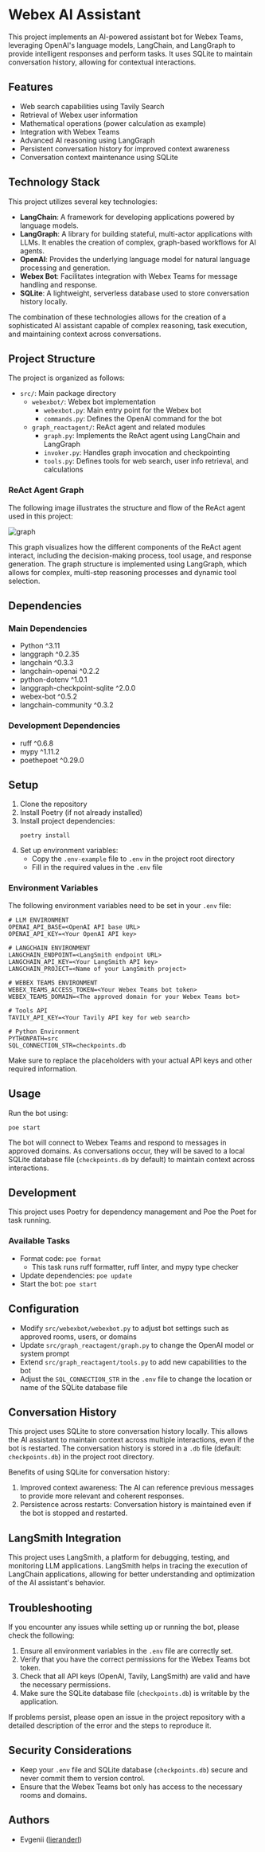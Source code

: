# Webex AI Assistant

This project implements an AI-powered assistant bot for Webex Teams, leveraging OpenAI's language models, LangChain, and LangGraph to provide intelligent responses and perform tasks. It uses SQLite to maintain conversation history, allowing for contextual interactions.

## Features

- Web search capabilities using Tavily Search
- Retrieval of Webex user information
- Mathematical operations (power calculation as example)
- Integration with Webex Teams
- Advanced AI reasoning using LangGraph
- Persistent conversation history for improved context awareness
- Conversation context maintenance using SQLite

## Technology Stack

This project utilizes several key technologies:

- **LangChain**: A framework for developing applications powered by language models.
- **LangGraph**: A library for building stateful, multi-actor applications with LLMs. It enables the creation of complex, graph-based workflows for AI agents.
- **OpenAI**: Provides the underlying language model for natural language processing and generation.
- **Webex Bot**: Facilitates integration with Webex Teams for message handling and response.
- **SQLite**: A lightweight, serverless database used to store conversation history locally.

The combination of these technologies allows for the creation of a sophisticated AI assistant capable of complex reasoning, task execution, and maintaining context across conversations.

## Project Structure

The project is organized as follows:

- `src/`: Main package directory
  - `webexbot/`: Webex bot implementation
    - `webexbot.py`: Main entry point for the Webex bot
    - `commands.py`: Defines the OpenAI command for the bot
  - `graph_reactagent/`: ReAct agent and related modules
    - `graph.py`: Implements the ReAct agent using LangChain and LangGraph
    - `invoker.py`: Handles graph invocation and checkpointing
    - `tools.py`: Defines tools for web search, user info retrieval, and calculations

### ReAct Agent Graph

The following image illustrates the structure and flow of the ReAct agent used in this project:

![graph](static/agent_graph.png)

This graph visualizes how the different components of the ReAct agent interact, including the decision-making process, tool usage, and response generation. The graph structure is implemented using LangGraph, which allows for complex, multi-step reasoning processes and dynamic tool selection.

## Dependencies

### Main Dependencies

- Python ^3.11
- langgraph ^0.2.35
- langchain ^0.3.3
- langchain-openai ^0.2.2
- python-dotenv ^1.0.1
- langgraph-checkpoint-sqlite ^2.0.0
- webex-bot ^0.5.2
- langchain-community ^0.3.2

### Development Dependencies

- ruff ^0.6.8
- mypy ^1.11.2
- poethepoet ^0.29.0

## Setup

1. Clone the repository
2. Install Poetry (if not already installed)
3. Install project dependencies:
   ```
   poetry install
   ```
4. Set up environment variables:
   - Copy the `.env-example` file to `.env` in the project root directory
   - Fill in the required values in the `.env` file

### Environment Variables

The following environment variables need to be set in your `.env` file:

```
# LLM ENVIRONMENT
OPENAI_API_BASE=<OpenAI API base URL>
OPENAI_API_KEY=<Your OpenAI API key>

# LANGCHAIN ENVIRONMENT
LANGCHAIN_ENDPOINT=<LangSmith endpoint URL>
LANGCHAIN_API_KEY=<Your LangSmith API key>
LANGCHAIN_PROJECT=<Name of your LangSmith project>

# WEBEX TEAMS ENVIRONMENT
WEBEX_TEAMS_ACCESS_TOKEN=<Your Webex Teams bot token>
WEBEX_TEAMS_DOMAIN=<The approved domain for your Webex Teams bot>

# Tools API
TAVILY_API_KEY=<Your Tavily API key for web search>

# Python Environment
PYTHONPATH=src
SQL_CONNECTION_STR=checkpoints.db
```

Make sure to replace the placeholders with your actual API keys and other required information.

## Usage

Run the bot using:

```
poe start
```

The bot will connect to Webex Teams and respond to messages in approved domains. As conversations occur, they will be saved to a local SQLite database file (`checkpoints.db` by default) to maintain context across interactions.

## Development

This project uses Poetry for dependency management and Poe the Poet for task running.

### Available Tasks

- Format code: `poe format`
  - This task runs ruff formatter, ruff linter, and mypy type checker
- Update dependencies: `poe update`
- Start the bot: `poe start`

## Configuration

- Modify `src/webexbot/webexbot.py` to adjust bot settings such as approved rooms, users, or domains
- Update `src/graph_reactagent/graph.py` to change the OpenAI model or system prompt
- Extend `src/graph_reactagent/tools.py` to add new capabilities to the bot
- Adjust the `SQL_CONNECTION_STR` in the `.env` file to change the location or name of the SQLite database file

## Conversation History

This project uses SQLite to store conversation history locally. This allows the AI assistant to maintain context across multiple interactions, even if the bot is restarted. The conversation history is stored in a `.db` file (default: `checkpoints.db`) in the project root directory.

Benefits of using SQLite for conversation history:

1. Improved context awareness: The AI can reference previous messages to provide more relevant and coherent responses.
2. Persistence across restarts: Conversation history is maintained even if the bot is stopped and restarted.

## LangSmith Integration

This project uses LangSmith, a platform for debugging, testing, and monitoring LLM applications. LangSmith helps in tracing the execution of LangChain applications, allowing for better understanding and optimization of the AI assistant's behavior.

## Troubleshooting

If you encounter any issues while setting up or running the bot, please check the following:

1. Ensure all environment variables in the `.env` file are correctly set.
2. Verify that you have the correct permissions for the Webex Teams bot token.
3. Check that all API keys (OpenAI, Tavily, LangSmith) are valid and have the necessary permissions.
4. Make sure the SQLite database file (`checkpoints.db`) is writable by the application.

If problems persist, please open an issue in the project repository with a detailed description of the error and the steps to reproduce it.

## Security Considerations

- Keep your `.env` file and SQLite database (`checkpoints.db`) secure and never commit them to version control.
- Ensure that the Webex Teams bot only has access to the necessary rooms and domains.

## Authors

- Evgenii ([lieranderl](https://github.com/lieranderl))